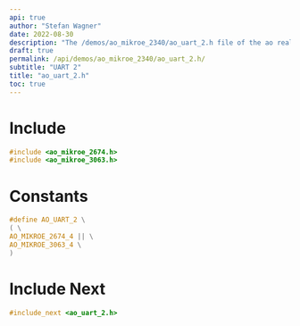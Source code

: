 ```yaml
---
api: true
author: "Stefan Wagner"
date: 2022-08-30
description: "The /demos/ao_mikroe_2340/ao_uart_2.h file of the ao real-time operating system."
draft: true
permalink: /api/demos/ao_mikroe_2340/ao_uart_2.h/
subtitle: "UART 2"
title: "ao_uart_2.h"
toc: true
---
```


# Include

```c
#include <ao_mikroe_2674.h>
#include <ao_mikroe_3063.h>
```

# Constants

```c
#define AO_UART_2 \
( \
AO_MIKROE_2674_4 || \
AO_MIKROE_3063_4 \
)
```

# Include Next

```c
#include_next <ao_uart_2.h>
```
